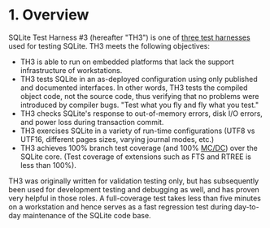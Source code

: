 # 1\. Overview


SQLite Test Harness \#3 (hereafter "TH3") is one of
[three test harnesses](testing.html#harnesses) used for testing SQLite.
TH3 meets the following objectives:


* TH3 is able to run on embedded platforms that lack the support
 infrastructure of workstations.
* TH3 tests SQLite in an as\-deployed configuration using only
 published and documented interfaces.
 In other words, TH3 tests the compiled object code, not
 the source code, thus verifying that no problems were introduced
 by compiler bugs. "Test what you fly and fly what you test."
* TH3 checks SQLite's response to out\-of\-memory errors, disk I/O
 errors, and power loss during transaction commit.
* TH3 exercises SQLite in a variety of run\-time configurations
 (UTF8 vs UTF16, different pages sizes, varying journal modes, etc.)
* TH3 achieves 100% branch test coverage (and 100% 
 [MC/DC](https://en.wikipedia.org/wiki/Modified_condition/decision_coverage))
 over the SQLite core.
 (Test coverage of extensions such as FTS and RTREE is less than 100%).


TH3 was originally written for validation testing only, but has
subsequently been used for development testing and debugging
as well, and has proven very helpful in those roles. A full\-coverage
test takes less than five minutes on a workstation and hence
serves as a fast regression test during day\-to\-day maintenance
of the SQLite code base.


